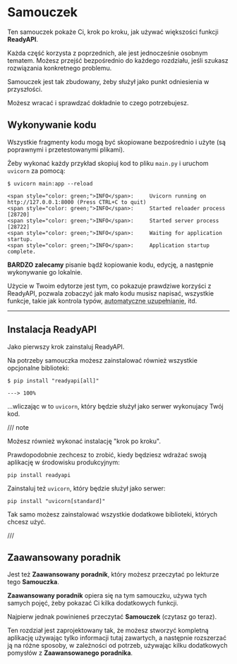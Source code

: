 # Samouczek

Ten samouczek pokaże Ci, krok po kroku, jak używać większości funkcji **ReadyAPI**.

Każda część korzysta z poprzednich, ale jest jednocześnie osobnym tematem. Możesz przejść bezpośrednio do każdego rozdziału, jeśli szukasz rozwiązania konkretnego problemu.

Samouczek jest tak zbudowany, żeby służył jako punkt odniesienia w przyszłości.

Możesz wracać i sprawdzać dokładnie to czego potrzebujesz.

## Wykonywanie kodu

Wszystkie fragmenty kodu mogą być skopiowane bezpośrednio i użyte (są poprawnymi i przetestowanymi plikami).

Żeby wykonać każdy przykład skopiuj kod to pliku `main.py` i uruchom `uvicorn` za pomocą:

<div class="termy">

```console
$ uvicorn main:app --reload

<span style="color: green;">INFO</span>:     Uvicorn running on http://127.0.0.1:8000 (Press CTRL+C to quit)
<span style="color: green;">INFO</span>:     Started reloader process [28720]
<span style="color: green;">INFO</span>:     Started server process [28722]
<span style="color: green;">INFO</span>:     Waiting for application startup.
<span style="color: green;">INFO</span>:     Application startup complete.
```

</div>

**BARDZO zalecamy** pisanie bądź kopiowanie kodu, edycję, a następnie wykonywanie go lokalnie.

Użycie w Twoim edytorze jest tym, co pokazuje prawdziwe korzyści z ReadyAPI, pozwala zobaczyć jak mało kodu musisz napisać, wszystkie funkcje, takie jak kontrola typów, <abbr title="auto-complete, autocompletion, IntelliSense">automatyczne uzupełnianie</abbr>, itd.

---

## Instalacja ReadyAPI

Jako pierwszy krok zainstaluj ReadyAPI.

Na potrzeby samouczka możesz zainstalować również wszystkie opcjonalne biblioteki:

<div class="termy">

```console
$ pip install "readyapi[all]"

---> 100%
```

</div>

...wliczając w to `uvicorn`, który będzie służył jako serwer wykonujacy Twój kod.

/// note

Możesz również wykonać instalację "krok po kroku".

Prawdopodobnie zechcesz to zrobić, kiedy będziesz wdrażać swoją aplikację w środowisku produkcyjnym:

```
pip install readyapi
```

Zainstaluj też `uvicorn`, który będzie służył jako serwer:

```
pip install "uvicorn[standard]"
```

Tak samo możesz zainstalować wszystkie dodatkowe biblioteki, których chcesz użyć.

///

## Zaawansowany poradnik

Jest też **Zaawansowany poradnik**, który możesz przeczytać po lekturze tego **Samouczka**.

**Zaawansowany poradnik** opiera się na tym samouczku, używa tych samych pojęć, żeby pokazać Ci kilka dodatkowych funkcji.

Najpierw jednak  powinieneś przeczytać **Samouczek** (czytasz go teraz).

Ten rozdział jest zaprojektowany tak, że możesz stworzyć kompletną aplikację używając tylko informacji tutaj zawartych, a następnie rozszerzać ją na różne sposoby, w zależności od potrzeb, używając kilku dodatkowych pomysłów z **Zaawansowanego poradnika**.
